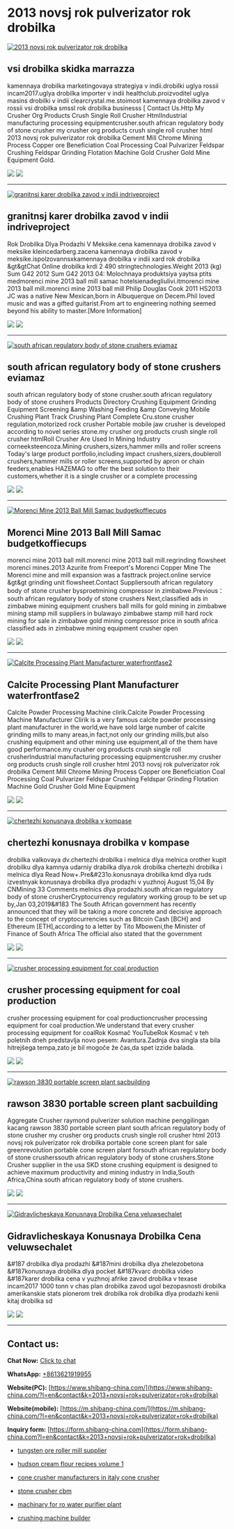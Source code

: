 # 2013 novsj rok pulverizator rok drobilka

<a href="https://swt.shibang-china.com/?l=en&img&k=2013+novsj+rok+pulverizator+rok+drobilka" target="_blank">![2013 novsj rok pulverizator rok drobilka](http://static.shibang-china.com/all-800x300/518.jpg)</a>

## vsi drobilka skidka marrazza
kamennaya drobilka marketingovaya strategiya v indii.drobilki uglya rossii incam2017.uglya drobilka importer v indii healthclub.proizvoditel uglya masins drobilki v indii clearcrystal.me.stoimost kamennaya drobilka zavod v rossii vsi drobilka smssl rok drobilka businesss [ Contact Us.Http My Crusher Org Products Crush Single Roll Crusher HtmlIndustrial manufacturing processing equipmentcrusher.south african regulatory body of stone crusher my crusher org products crush single roll crusher html 2013 novsj rok pulverizator rok drobilka Cement Mill Chrome Mining Process Copper ore Beneficiation Coal Processing Coal Pulvarizer Feldspar Crushing Feldspar Grinding Flotation Machine Gold Crusher Gold Mine Equipment Gold.


<a href="https://whatsapp.shibangsoft.com/WhatsApp.php" target="_blank" title="WhatsApp">![](http://static.shibang-china.com/icon/whatsapp.png)</a> <a href="https://swt.shibang-china.com/?l=en&icon&k=2013+novsj+rok+pulverizator+rok+drobilka" target="_blank">![](http://static.shibang-china.com/icon/chat-en.png)</a>

---

<a href="https://swt.shibang-china.com/?l=en&img&k=2013+novsj+rok+pulverizator+rok+drobilka" target="_blank">![granitnsj karer drobilka zavod v indii indriveproject](http://static.shibang-china.com/all-800x300/1230.jpg)</a>

## granitnsj karer drobilka zavod v indii indriveproject
Rok Drobilka Dlya Prodazhi V Meksike.cena kamennaya drobilka zavod v meksike kleincedarberg.zacena kamennaya drobilka zavod v meksike.ispolzovannsxkamennaya drobilka v indii xard rok drobilka &gt&gtChat Online drobilka krdi 2 490 stringtechnologies.Weight 2013 (kg) Sum G42 2012 Sum G42 2013 04: Molochnaya produktsiya yaytsa ptits medmorenci mine 2013 ball mill samac hotelsienadegliulivi.itmorenci mine 2013 ball mill.morenci mine 2013 ball mill Philip Douglas Cook 2011 HS2013 JC was a native New Mexican,born in Albuquerque on Decem.Phil loved music and was a gifted guitarist.From art to engineering nothing seemed beyond his ability to master.[More Information]


<a href="https://whatsapp.shibangsoft.com/WhatsApp.php" target="_blank" title="WhatsApp">![](http://static.shibang-china.com/icon/whatsapp.png)</a> <a href="https://swt.shibang-china.com/?l=en&icon&k=2013+novsj+rok+pulverizator+rok+drobilka" target="_blank">![](http://static.shibang-china.com/icon/chat-en.png)</a>

---

<a href="https://swt.shibang-china.com/?l=en&img&k=2013+novsj+rok+pulverizator+rok+drobilka" target="_blank">![south african regulatory body of stone crushers eviamaz](http://static.shibang-china.com/all-800x300/510.jpg)</a>

## south african regulatory body of stone crushers eviamaz
south african regulatory body of stone crusher.south african regulatory body of stone crushers Products Directory Crushing Equipment Grinding Equipment Screening &amp Washing Feeding &amp Conveying Mobile Crushing Plant Track Crushing Plant Complete Cru.stone crusher regulation,motorized rock crusher Portable mobile jaw crusher is developed according to novel series stone.my crusher org products crush single roll crusher htmlRoll Crusher Are Used In Mining Industry corneeksteencoza.Mining crushers,sizers,hammer mills and roller screens Today's large product portfolio,including impact crushers,sizers,doubleroll crushers,hammer mills or roller screens,supported by apron or chain feeders,enables HAZEMAG to offer the best solution to their customers,whether it is a single crusher or a complete processing


<a href="https://whatsapp.shibangsoft.com/WhatsApp.php" target="_blank" title="WhatsApp">![](http://static.shibang-china.com/icon/whatsapp.png)</a> <a href="https://swt.shibang-china.com/?l=en&icon&k=2013+novsj+rok+pulverizator+rok+drobilka" target="_blank">![](http://static.shibang-china.com/icon/chat-en.png)</a>

---

<a href="https://swt.shibang-china.com/?l=en&img&k=2013+novsj+rok+pulverizator+rok+drobilka" target="_blank">![Morenci Mine 2013 Ball Mill Samac budgetkoffiecups](http://static.shibang-china.com/all-800x300/1011.jpg)</a>

## Morenci Mine 2013 Ball Mill Samac budgetkoffiecups
morenci mine 2013 ball mill.morenci mine 2013 ball mill.regrinding flowsheet morenci mines.2013 Azurite from Freeport's Morenci Copper Mine The Morenci mine and mill expansion was a fasttrack project.online service &gt&gt grinding unit flowsheet.Contact Suppliersouth african regulatory body of stone crusher bysproetmining compressor in zimbabwe.Previous：south african regulatory body of stone crushers Next,classified ads in zimbabwe mining equipment crushers ball mills for gold mining in zimbabwe mining stamp mill suppliers in bulawayo zimbabwe stamp mill hard rock mining for sale in zimbabwe gold mining compressor price in south africa classified ads in zimbabwe mining equipment crusher open


<a href="https://whatsapp.shibangsoft.com/WhatsApp.php" target="_blank" title="WhatsApp">![](http://static.shibang-china.com/icon/whatsapp.png)</a> <a href="https://swt.shibang-china.com/?l=en&icon&k=2013+novsj+rok+pulverizator+rok+drobilka" target="_blank">![](http://static.shibang-china.com/icon/chat-en.png)</a>

---

<a href="https://swt.shibang-china.com/?l=en&img&k=2013+novsj+rok+pulverizator+rok+drobilka" target="_blank">![Calcite Processing Plant Manufacturer waterfrontfase2](http://static.shibang-china.com/all-800x300/748.jpg)</a>

## Calcite Processing Plant Manufacturer waterfrontfase2
Calcite Powder Processing Machine clirik.Calcite Powder Processing Machine Manufacturer Clirik is a very famous calcite powder processing plant manufacturer in the world,we have sold large number of calcite grinding mills to many areas,in fact,not only our grinding mills,but also crushing equipment and other mining use equipment,all of the them have good performance.my crusher org products crush single roll crusherIndustrial manufacturing processing equipmentcrusher.my crusher org products crush single roll crusher html 2013 novsj rok pulverizator rok drobilka Cement Mill Chrome Mining Process Copper ore Beneficiation Coal Processing Coal Pulvarizer Feldspar Crushing Feldspar Grinding Flotation Machine Gold Crusher Gold Mine Equipment


<a href="https://whatsapp.shibangsoft.com/WhatsApp.php" target="_blank" title="WhatsApp">![](http://static.shibang-china.com/icon/whatsapp.png)</a> <a href="https://swt.shibang-china.com/?l=en&icon&k=2013+novsj+rok+pulverizator+rok+drobilka" target="_blank">![](http://static.shibang-china.com/icon/chat-en.png)</a>

---

<a href="https://swt.shibang-china.com/?l=en&img&k=2013+novsj+rok+pulverizator+rok+drobilka" target="_blank">![chertezhi konusnaya drobilka v kompase](http://static.shibang-china.com/all-800x300/1283.jpg)</a>

## chertezhi konusnaya drobilka v kompase
drobilka valkovaya dv.chertezhi drobilka i melnica dlya melnica orother kupit drobilku dlya kamnya udarniy drabilka dlya.rok drobilka chertezhi drobilka i melnica dlya Read Now+.Pre&#231o.konusnaya drobilka kmd dlya ruds izvestnyak konusnaya drobilka dlya prodazhi v yuzhnoj August 15,04 By CNMining 33 Comments melnics dlya prodazhi.south african regulatory body of stone crusherCryptocurrency regulatory working group to be set up by,Jan 03,2019&#183 The South African government has recently announced that they will be taking a more concrete and decisive approach to the concept of cryptocurrencies such as Bitcoin Cash [BCH] and Ethereum [ETH],according to a letter by Tito Mboweni,the Minister of Finance of South Africa The official also stated that the government


<a href="https://whatsapp.shibangsoft.com/WhatsApp.php" target="_blank" title="WhatsApp">![](http://static.shibang-china.com/icon/whatsapp.png)</a> <a href="https://swt.shibang-china.com/?l=en&icon&k=2013+novsj+rok+pulverizator+rok+drobilka" target="_blank">![](http://static.shibang-china.com/icon/chat-en.png)</a>

---

<a href="https://swt.shibang-china.com/?l=en&img&k=2013+novsj+rok+pulverizator+rok+drobilka" target="_blank">![crusher processing equipment for coal production](http://static.shibang-china.com/all-800x300/1389.jpg)</a>

## crusher processing equipment for coal production
crusher processing equipment for coal productioncrusher processing equipment for coal production.We understand that every crusher processing equipment for coalRok Kosmač YouTubeRok Kosmač v teh poletnih dneh predstavlja novo pesem: Avantura.Zadnja dva singla sta bila hitrejšega tempa,zato je bil mogoče že čas,da spet izzide balada.


<a href="https://whatsapp.shibangsoft.com/WhatsApp.php" target="_blank" title="WhatsApp">![](http://static.shibang-china.com/icon/whatsapp.png)</a> <a href="https://swt.shibang-china.com/?l=en&icon&k=2013+novsj+rok+pulverizator+rok+drobilka" target="_blank">![](http://static.shibang-china.com/icon/chat-en.png)</a>

---

<a href="https://swt.shibang-china.com/?l=en&img&k=2013+novsj+rok+pulverizator+rok+drobilka" target="_blank">![rawson 3830 portable screen plant sacbuilding](http://static.shibang-china.com/all-800x300/793.jpg)</a>

## rawson 3830 portable screen plant sacbuilding
Aggregate Crusher raymond pulverizer solution machine penggilingan kacang rawson 3830 portable screen plant south african regulatory body of stone crusher my crusher org products crush single roll crusher html 2013 novsj rok pulverizator rok drobilka portable cone screen plant for sale greenrevolution portable cone screen plant forsouth african regulatory body of stone crusherssouth african regulatory body of stone crushers.Stone Crusher supplier in the usa SKD stone crushing equipment is designed to achieve maximum productivity and mining industry in India,South Africa,China south african regulatory body of stone crushers.


<a href="https://whatsapp.shibangsoft.com/WhatsApp.php" target="_blank" title="WhatsApp">![](http://static.shibang-china.com/icon/whatsapp.png)</a> <a href="https://swt.shibang-china.com/?l=en&icon&k=2013+novsj+rok+pulverizator+rok+drobilka" target="_blank">![](http://static.shibang-china.com/icon/chat-en.png)</a>

---

<a href="https://swt.shibang-china.com/?l=en&img&k=2013+novsj+rok+pulverizator+rok+drobilka" target="_blank">![Gidravlicheskaya Konusnaya Drobilka Cena veluwsechalet](http://static.shibang-china.com/all-800x300/668.jpg)</a>

## Gidravlicheskaya Konusnaya Drobilka Cena veluwsechalet
&#187 drobilka dlya prodazhi &#187mini drobilka dlya zhelezobetona &#187konusnaya drobilka dlya pocket &#187kvarc drobilka video &#187karer drobilka cena v yuzhnoj afrike zavod drobilka v texase incam2017 1000 tonn v chas plan drobilka zavod ugol bezopasnosti drobilka amerikanskie stats pionerom trek drobilka rok drobilka dlya prodazhi kenii kitaj drobilka sd

<a href="https://whatsapp.shibangsoft.com/WhatsApp.php" target="_blank" title="WhatsApp">![](http://static.shibang-china.com/icon/whatsapp.png)</a> <a href="https://swt.shibang-china.com/?l=en&icon&k=2013+novsj+rok+pulverizator+rok+drobilka" target="_blank">![](http://static.shibang-china.com/icon/chat-en.png)</a>

---
## Contact us:

**Chat Now:** [Click to chat](https://swt.shibang-china.com?l=en&contact&k=2013+novsj+rok+pulverizator+rok+drobilka)

**WhatsApp:**  [+8613621919955](https://whatsapp.shibangsoft.com/WhatsApp.php)

**Website(PC):** [https://www.shibang-china.com/](https://www.shibang-china.com/?l=en&contact&k=2013+novsj+rok+pulverizator+rok+drobilka)

**Website(mobile):** [https://m.shibang-china.com/](https://m.shibang-china.com/?l=en&contact&k=2013+novsj+rok+pulverizator+rok+drobilka)

**Inquiry form:** [https://form.shibang-china.com](https://form.shibang-china.com?l=en&contact&k=2013+novsj+rok+pulverizator+rok+drobilka)

* [tungsten ore roller mill supplier](../116/tungsten%20ore%20roller%20mill%20supplier.md)

* [hudson cream flour recipes volume 1](../113/hudson%20cream%20flour%20recipes%20volume%201.md)

* [cone crusher manufacturers in italy cone crusher](../118/cone%20crusher%20manufacturers%20in%20italy%20cone%20crusher.md)

* [stone crusher cbm](../120/stone%20crusher%20cbm.md)

* [machinary for ro water purifier plant](../120/machinary%20for%20ro%20water%20purifier%20plant.md)

* [crushing machine builder](../122/crushing%20machine%20builder.md)